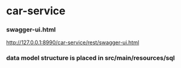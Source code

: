 # car-service
### swagger-ui.html
http://127.0.0.1:8990/car-service/rest/swagger-ui.html

### data model structure is placed in src/main/resources/sql
